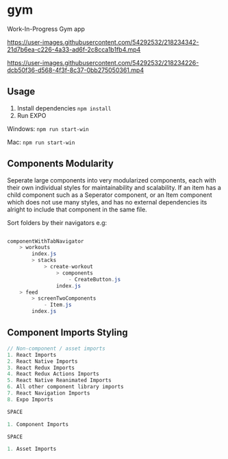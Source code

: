 # gym

Work-In-Progress Gym app


https://user-images.githubusercontent.com/54292532/218234342-21d7b6ea-c226-4a33-ad6f-2c8cca1b1fb4.mp4



https://user-images.githubusercontent.com/54292532/218234226-dcb50f36-d568-4f3f-8c37-0bb275050361.mp4

## Usage
1) Install dependencies
```npm install```
2) Run EXPO


Windows:
```npm run start-win```

Mac:
```npm run start-win```

## Components Modularity

Seperate large components into very modularized components, each with their own individual styles for maintainability and scalability. If an item has a child component such as a Seperator component, or an Item component which does not use many styles, and has no external dependencies its alright to include that component in the same file.

Sort folders by their navigators e.g:

```c#

componentWithTabNavigator
    > workouts
        index.js
        > stacks
            > create-workout
                > components
                    - CreateButton.js
                index.js
    > feed
        > screenTwoComponents
            - Item.js
        index.js


```

## Component Imports Styling

```js
// Non-component / asset imports
1. React Imports
2. React Native Imports
3. React Redux Imports
4. React Redux Actions Imports
5. React Native Reanimated Imports
6. All other component library imports
7. React Navigation Imports
8. Expo Imports

SPACE

1. Component Imports

SPACE

1. Asset Imports
```
